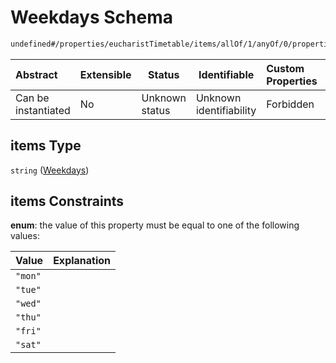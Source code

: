 # Weekdays Schema

```txt
undefined#/properties/eucharistTimetable/items/allOf/1/anyOf/0/properties/days/items
```




| Abstract            | Extensible | Status         | Identifiable            | Custom Properties | Additional Properties | Access Restrictions | Defined In                                                                 |
| :------------------ | ---------- | -------------- | ----------------------- | :---------------- | --------------------- | ------------------- | -------------------------------------------------------------------------- |
| Can be instantiated | No         | Unknown status | Unknown identifiability | Forbidden         | Allowed               | none                | [channel.schema.json\*](../out/channel.schema.json "open original schema") |

## items Type

`string` ([Weekdays](channel-properties-eucharisttimetable-timetable-entry-allof-timetable-entry-date-descriptor-anyof-weekly-date-descriptor-properties-days-weekdays.md))

## items Constraints

**enum**: the value of this property must be equal to one of the following values:

| Value   | Explanation |
| :------ | ----------- |
| `"mon"` |             |
| `"tue"` |             |
| `"wed"` |             |
| `"thu"` |             |
| `"fri"` |             |
| `"sat"` |             |
